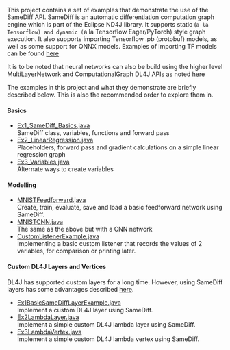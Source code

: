 This project contains a set of examples that demonstrate the use of the SameDiff API. SameDiff is an automatic differentiation computation graph engine which is part of the Eclipse ND4J library. It supports static (`a la Tensorflow) and dynamic (`a la Tensorflow Eager/PyTorch) style graph execution. It also supports importing Tensorflow .pb (protobuf) models, as well as some support for ONNX models. Examples of importing TF models can be found [here](../tensorflow-keras-import-examples)

It is to be noted that neural networks can also be build using the higher level MultiLayerNetwork and ComputationalGraph DL4J APIs as noted [here](../dl4j-examples)

The examples in this project and what they demonstrate are briefly described below. This is also the recommended order to explore them in.
#### Basics
* [Ex1_SameDiff_Basics.java](./src/main/java/org/nd4j/examples/samediff/quickstart/basics/Ex1_SameDiff_Basics.java)  
SameDiff class, variables, functions and forward pass
* [Ex2_LinearRegression.java](./src/main/java/org/nd4j/examples/samediff/quickstart/basics/Ex2_LinearRegression.java)  
Placeholders, forward pass and gradient calculations on a simple linear regression graph  
* [Ex3_Variables.java](./src/main/java/org/nd4j/examples/samediff/quickstart/basics/Ex3_Variables.java)  
Alternate ways to create variables

#### Modelling
* [MNISTFeedforward.java](./src/main/java/org/nd4j/examples/samediff/quickstart/modeling/MNISTFeedforward.java)  
Create, train, evaluate, save and load a basic feedforward network using SameDiff.  
* [MNISTCNN.java](./src/main/java/org/nd4j/examples/samediff/quickstart/modeling/MNISTCNN.java)  
The same as the above but with a CNN network
* [CustomListenerExample.java](./src/main/java/org/nd4j/examples/samediff/quickstart/modeling/CustomListenerExample.java)  
Implementing a basic custom listener that records the values of 2 variables, for comparison or printing later.  

#### Custom DL4J Layers and Vertices
DL4J has supported custom layers for a long time. However, using SameDiff layers has some advantages described [here](src/main/java/org/nd4j/examples/samediff/customizingdl4j/README.md).

* [Ex1BasicSameDiffLayerExample.java](./src/main/java/org/nd4j/examples/samediff/customizingdl4j/Ex1BasicSameDiffLayerExample.java)   
Implement a custom DL4J layer using SameDiff.
* [Ex2LambdaLayer.java](./src/main/java/org/nd4j/examples/samediff/customizingdl4j/Ex2LambdaLayer.java)  
Implement a simple custom DL4J lambda layer using SameDiff.
* [Ex3LambdaVertex.java](./src/main/java/org/nd4j/examples/samediff/customizingdl4j/Ex3LambdaVertex.java)  
Implement a simple custom DL4J lambda vertex using SameDiff.

